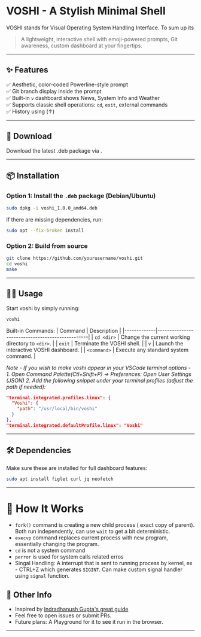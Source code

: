 # VOSHI - A Stylish Minimal Shell

VOSHI stands for Visual Operating System Handling Interface. To sum up its

> A lightweight, interactive shell with emoji-powered prompts, Git awareness, custom dashboard at your fingertips. 

---

## ✨ Features

✅ Aesthetic, color-coded Powerline-style prompt <br>
✅ Git branch display inside the prompt <br>
✅ Built-in `v` dashboard shows News, System Info and Weather <br>
✅ Supports classic shell operations: `cd`, `exit`, external commands <br>
✅ History using (↑) <br>

---

## 🔗 Download
Download the latest .deb package via []().

---

## 📦 Installation

### Option 1: Install the `.deb` package (Debian/Ubuntu)
```bash
sudo dpkg -i voshi_1.0.0_amd64.deb
```

If there are missing dependencies, run:
```bash
sudo apt --fix-broken install
```

### Option 2: Build from source
```bash
git clone https://github.com/yourusername/voshi.git
cd voshi
make
```
---

## 🧑‍💻 Usage
Start voshi by simply running:

```bash
voshi
```

Built-in Commands:
| Command     | Description                                     |
|-------------|-------------------------------------------------|
| `cd <dir>`  | Change the current working directory to `<dir>`. |
| `exit`      | Terminate the VOSHI shell.                      |
| `v`         | Launch the interactive VOSHI dashboard.         |
| `<command>` | Execute any standard system command.            |


*Note - If you wish to make voshi appear in your VSCode terminal options -*
*1. Open Command Palette(Ctl+Shift+P) → Preferences: Open User Settings (JSON)
2. Add the following snippet under your terminal profiles (adjust the path if needed):*
```json
"terminal.integrated.profiles.linux": {
  "Voshi": {
    "path": "/usr/local/bin/voshi"
  }
},
"terminal.integrated.defaultProfile.linux": "Voshi"
```


---
## 🛠️ Dependencies
Make sure these are installed for full dashboard features:

```bash
sudo apt install figlet curl jq neofetch
```
---
# 🔧 How It Works 
- `fork()` command is creating a new child process ( exact copy of parent). Both run independently, can use `wait` to get a bit deterministic.
- `execvp` command replaces current process with new program, essentially changing the program.
- `cd` is not a system command
- `perror` is used for system calls related erros
- Singal Handling: A interrupt that is sent to running process by kernel, ex - CTRL+Z which generates `SIGINT`. Can make custom signal handler using `signal` function.

## 🤝 Other Info 
- Inspired by [Indradhanush Gupta's great guide](https://igupta.in/blog/writing-a-unix-shell-part-2/)
- Feel free to open issues or submit PRs.
- Future plans: A Playground for it to see it run in the browser.

---




